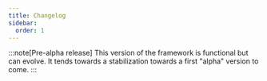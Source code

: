```yaml
---
title: Changelog
sidebar:
  order: 1
---
```


:::note[Pre-alpha release]
This version of the framework is functional but can evolve.
It tends towards a stabilization towards a first "alpha" version to come.
:::
